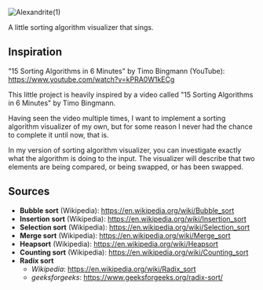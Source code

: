![Alexandrite(1)](https://github.com/user-attachments/assets/8730072b-8db2-45da-a83e-a72d3136e88d)

A little sorting algorithm visualizer that sings.

## Inspiration

"15 Sorting Algorithms in 6 Minutes" by Timo Bingmann (YouTube): https://www.youtube.com/watch?v=kPRA0W1kECg

This little project is heavily inspired by a video called "15 Sorting Algorithms in 6 Minutes" by Timo Bingmann.

Having seen the video multiple times, I want to implement a sorting algorithm visualizer of my own, but for some reason I never had the chance to complete it until now, that is.

In my version of sorting algorithm visualizer, you can investigate exactly what the algorithm is doing to the input.
The visualizer will describe that two elements are being compared, or being swapped, or has been swapped.

## Sources

- **Bubble sort** (Wikipedia): https://en.wikipedia.org/wiki/Bubble_sort
- **Insertion sort** (Wikipedia): https://en.wikipedia.org/wiki/Insertion_sort
- **Selection sort** (Wikipedia): https://en.wikipedia.org/wiki/Selection_sort
- **Merge sort** (Wikipedia): https://en.wikipedia.org/wiki/Merge_sort
- **Heapsort** (Wikipedia): https://en.wikipedia.org/wiki/Heapsort
- **Counting sort** (Wikipedia): https://en.wikipedia.org/wiki/Counting_sort
- **Radix sort**
  - _Wikipedia_: https://en.wikipedia.org/wiki/Radix_sort
  - _geeksforgeeks_: https://www.geeksforgeeks.org/radix-sort/
